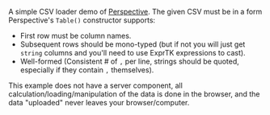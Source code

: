 A simple CSV loader demo of [Perspective](https://github.com/finos/perspective). The
given CSV must be in a form Perspective's `Table()` constructor supports:

-   First row must be column names.
-   Subsequent rows should be mono-typed (but if not you will just get `string` columns
    and you'll need to use ExprTK expressions to cast).
-   Well-formed (Consistent # of `,` per line, strings should be quoted, especially if
    they contain `,` themselves).

This example does not have a server component, all calculation/loading/manipulation of
the data is done in the browser, and the data "uploaded" never leaves your
browser/computer.
